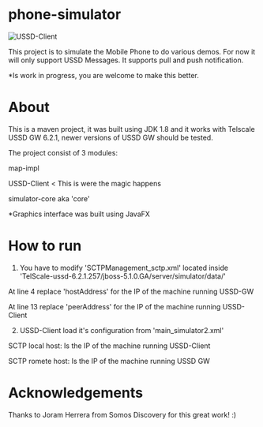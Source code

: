 # phone-simulator

![USSD-Client](https://user-images.githubusercontent.com/1968058/27106859-748da2de-5052-11e7-9496-457587d67445.gif)

This project is to simulate the Mobile Phone to do various demos. For now it will only support USSD Messages. It supports pull and push notification.

*Is work in progress, you are welcome to make this better.

About
========

This is a maven project, it was built using JDK 1.8 and it works with Telscale USSD GW 6.2.1, newer versions of USSD GW should be tested.

The project consist of 3 modules:

map-impl

USSD-Client < This is were the magic happens

simulator-core aka 'core'

*Graphics interface was built using JavaFX

How to run
========

1) You have to modify 'SCTPManagement_sctp.xml' located inside 'TelScale-ussd-6.2.1.257/jboss-5.1.0.GA/server/simulator/data/'

At line 4 replace 'hostAddress' for the IP of the machine running USSD-GW

At line 13 replace 'peerAddress' for the IP of the machine running USSD-Client

2) USSD-Client load it's configuration from 'main_simulator2.xml'

SCTP local host: Is the IP of the machine running USSD-Client

SCTP romete host: Is the IP of the machine running USSD GW

Acknowledgements
========

Thanks to Joram Herrera from Somos Discovery for this great work! :)
